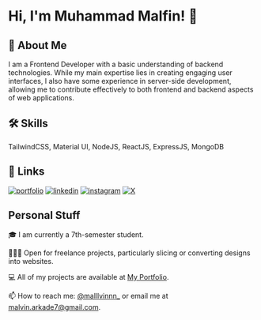 
# Hi, I'm Muhammad Malfin! 👋


## 🚀 About Me
I am a Frontend Developer with a basic understanding of backend technologies. While my main expertise lies in creating engaging user interfaces, I also have some experience in server-side development, allowing me to contribute effectively to both frontend and backend aspects of web applications.


## 🛠 Skills
TailwindCSS, Material UI, NodeJS, ReactJS, ExpressJS, MongoDB


## 🔗 Links
[![portfolio](https://img.shields.io/badge/portfolio-000?style=for-the-badge&logo=ko-fi&logoColor=white)](https://hi-malfin.vercel.app/)
[![linkedin](https://img.shields.io/badge/linkedin-0A66C2?style=for-the-badge&logo=linkedin&logoColor=white)](https://www.linkedin.com/in/muhammad-malfin-8642241b8/)
[![instagram](https://img.shields.io/badge/instagram-E4405F?style=for-the-badge&logo=instagram&logoColor=white)](https://www.instagram.com/malllvinnn/)
[![X](https://img.shields.io/badge/X-1DA1F2?style=for-the-badge&logo=x&logoColor=white)](https://x.com/malllvinnn_)


## Personal Stuff
🎓 I am currently a 7th-semester student.

👨🏼‍💻 Open for freelance projects, particularly slicing or converting designs into websites.

💻 All of my projects are available at [My Portfolio](https://hi-malfin.vercel.app/).

📫 How to reach me: [@malllvinnn_](https://x.com/malllvinnn_) or email me at malvin.arkade7@gmail.com.